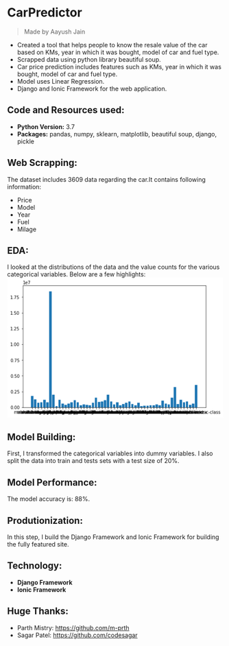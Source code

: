 # CarPredictor
> Made by Aayush Jain
* Created a tool that helps people to know the resale value of the car based on KMs, year in which it was bought, model of car and fuel type.
* Scrapped data using python library beautiful soup.
* Car price prediction includes features such as KMs, year in which it was bought, model of car and fuel type.
* Model uses Linear Regression.
* Django and Ionic Framework for the web application.

## Code and Resources used:
* **Python Version:** 3.7
* **Packages:** pandas, numpy, sklearn, matplotlib, beautiful soup, django, pickle

## Web Scrapping:
The dataset includes 3609 data regarding the car.It contains following information:
* Price
* Model
* Year
* Fuel
* Milage

## EDA:
I looked at the distributions of the data and the value counts for the various categorical variables. Below are a few highlights:
![Bar Graph](https://github.com/Darkshadow9799/CarPredictor/blob/master/bar%20graph.png)

## Model Building:
First, I transformed the categorical variables into dummy variables. I also split the data into train and tests sets with a test size of 20%.

## Model Performance:
The model accuracy is: 88%.

## Produtionization:
In this step, I build the Django Framework and Ionic Framework for building the fully featured site.

## Technology:
* **Django Framework**
* **Ionic Framework**

## Huge Thanks:
* Parth Mistry: https://github.com/m-prth
* Sagar Patel: https://github.com/codesagar
